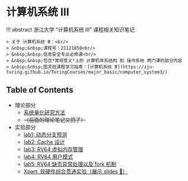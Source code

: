 # 计算机系统 Ⅲ

!!! abstract 
    浙江大学 “计算机系统 Ⅲ” 课程相关知识笔记

    > 关于 计算机系统 Ⅲ：<br/>
    > &nbsp;&nbsp;课程号：21121850<br/>
    > &nbsp;&nbsp;信息安全专业必修课<br/>
    > &nbsp;&nbsp;包含*常规意义*上的 计算机体系结构 和 操作系统 两门课的部分内容
    > &nbsp;&nbsp;图灵班课程学习指南：[计算机系统 Ⅲ](https://zju-turing.github.io/TuringCourses/major_basic/computer_system3/)

## Table of Contents

- 理论部分
    - [系统量化研究方法](topic1/)
    - ~~（后面的理论笔记又鸽了）~~
- 实验部分
    - [lab1: 动态分支预测](lab1/)
    - [lab2: Cache 设计](lab2/)
    - [lab3: RV64 虚拟内存管理](lab3/)
    - [lab4: RV64 用户模式](lab4/)
    - [lab5: RV64 缺页异常处理以及 fork 机制](lab5/)
    - [Xpart: 软硬件综合贯通实验（展示 slides 🔗）](https://slides.tonycrane.cc/sys3-xpart-pre/)